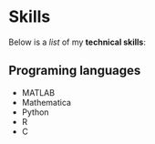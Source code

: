 # Skills 

Below is a _list_ of my **technical skills**:

## Programing languages
- MATLAB
- Mathematica
- Python
- R
- C
